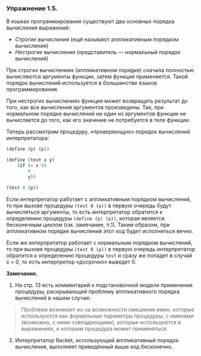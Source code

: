 ### Упражнение 1.5. 
В языках программирования существуют два основных порядка вычисления выражений:
	
* *Строгие вычисления* (ещё называют аплликативным порядком вычисления)
* *Нестрогие вычисления* (представитель &mdash; нормальный порядок вычислений)
	
При строгих вычислениях (аппликативном порядке) сначала полностью вычисляются аргументы функции, затем функция применяется. Такой порядок вычислений используется в большинстве языков программирования.
	
При нестрогих вычислениях функция может возвращать результат до того, как все вычисления аргументов произведены. Так, при нормальном порядке вычислений ни один из аргументов функции не вычисляется до того, как его значение не потребуется в теле функции.
	
Теперь рассмотрим процедуру, «проверяющую» порядок вычислений интерпретатора:

```scheme
(define (p) (p)) 

(define (test x y)
    (if (= x 0) 
        0 
        y))  

(test 0 (p))
```

Если интерпретатор работает с аппликативным порядком вычислений, то при вызове процедуры $\texttt{(test 0 (p))}$ в первую очередь будут вычисляться аргументы, то есть интерпретатор обратится к определению процедуры $\texttt{(define (p) (p))}$, которая является бесконечным циклом (см. замечание, п.1). Таким образом, при аппликативном порядке вычислений этот код будет исполняться вечно.
	
Если же интерпретатор работает с нормальным порядком вычислений, то при вызове процедуры $\texttt{(test 0 (p))}$ в первую очередь интерпретатор обратится к определению процедуры $\texttt{test}$ и сразу же попадет в случай x = 0, то есть интерпретор «досрочно» выведет 0.
	
**Замечание.** 
1. На стр. 13 есть комментарий к подстановочной модели применения процедуры, раскрывающий проблему аппликативного порядка вычислений в нашем случае: 
> Проблема возникает из-за возможности смешения имен, которые используются как формальные параметры процедуры, с именами (возможно, с ними совпадающими), которые используются в выражениях, к которым процедура может применяться.
	
2. Интерпретатор Racket, использующий аппликативный порядок вычисления, выполняет приведённый выше код бесконечно.